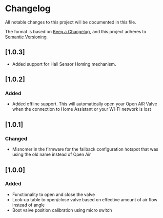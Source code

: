 # Changelog

All notable changes to this project will be documented in this file.

The format is based on [Keep a Changelog](https://keepachangelog.com/en/1.0.0/),
and this project adheres to [Semantic Versioning](https://semver.org/spec/v2.0.0.html).

## [1.0.3]

* Added support for Hall Sensor Homing mechanism.

## [1.0.2]

### Added

* Added offline support. This will automatically open your Open AIR Valve when the connection to Home Assistant or your WI-FI network is lost



## [1.0.1]

### Changed

* Misnomer in the firmware for the fallback configuration hotspot that was using the old name instead of Open Air

## [1.0.0]

### Added

* Functionality to open and close the valve
* Look-up table to open/close valve based on effective amount of air flow instead of angle
* Boot valve position calibration using micro switch
